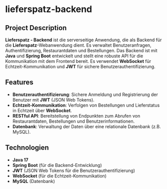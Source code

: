 # lieferspatz-backend


## Project Description
**Lieferspatz - Backend** ist die serverseitige Anwendung, die als Backend für die **Lieferspatz**-Webanwendung dient. Es verwaltet Benutzeranfragen, Authentifizierung, Restaurantdaten und Bestellungen. Das Backend ist mit **Java** und **Spring Boot** entwickelt und stellt eine robuste API für die Kommunikation mit dem Frontend bereit. Es verwendet **WebSocket** für Echtzeit-Kommunikation und **JWT** für sichere Benutzerauthentifizierung.

## Features
- **Benutzerauthentifizierung**: Sichere Anmeldung und Registrierung der Benutzer mit **JWT** (JSON Web Tokens).
- **Echtzeit-Kommunikation**: Verfolgen von Bestellungen und Lieferstatus in Echtzeit über **WebSocket**.
- **RESTful API**: Bereitstellung von Endpunkten zum Abrufen von Restaurantdaten, Bestellungen und Benutzerinformationen.
- **Datenbank**: Verwaltung der Daten über eine relationale Datenbank (z.B. MySQL).

## Technologien
- **Java 17**
- **Spring Boot** (für die Backend-Entwicklung)
- **JWT** (JSON Web Tokens für die Benutzerauthentifizierung)
- **WebSocket** (für die Echtzeit-Kommunikation)
- **MySQL** (Datenbank)
